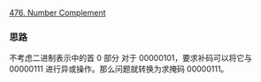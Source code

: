 [476. Number Complement](https://leetcode.com/problems/number-complement/)

### 思路
不考虑二进制表示中的首 0 部分
对于 00000101，要求补码可以将它与 00000111 进行异或操作。那么问题就转换为求掩码 00000111。